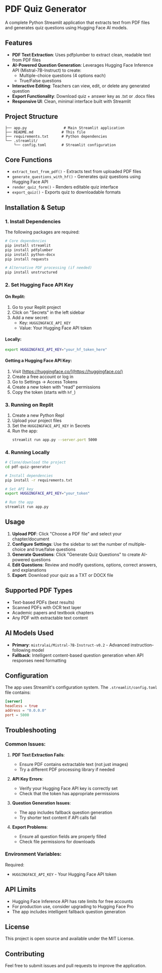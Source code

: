 # PDF Quiz Generator

A complete Python Streamlit application that extracts text from PDF files and generates quiz questions using Hugging Face AI models.

## Features

- **PDF Text Extraction**: Uses pdfplumber to extract clean, readable text from PDF files
- **AI-Powered Question Generation**: Leverages Hugging Face Inference API (Mistral-7B-Instruct) to create:
  - Multiple-choice questions (4 options each)
  - True/False questions
- **Interactive Editing**: Teachers can view, edit, or delete any generated question
- **Export Functionality**: Download quiz + answer key as .txt or .docx files
- **Responsive UI**: Clean, minimal interface built with Streamlit

## Project Structure

```
├── app.py                 # Main Streamlit application
├── README.md             # This file
├── requirements.txt      # Python dependencies
└── .streamlit/
    └── config.toml       # Streamlit configuration
```

## Core Functions

- `extract_text_from_pdf()` - Extracts text from uploaded PDF files
- `generate_questions_with_hf()` - Generates quiz questions using Hugging Face API
- `render_quiz_form()` - Renders editable quiz interface
- `export_quiz()` - Exports quiz to downloadable formats

## Installation & Setup

### 1. Install Dependencies

The following packages are required:

```bash
# Core dependencies
pip install streamlit
pip install pdfplumber
pip install python-docx
pip install requests

# Alternative PDF processing (if needed)
pip install unstructured
```

### 2. Set Hugging Face API Key

#### On Replit:
1. Go to your Replit project
2. Click on "Secrets" in the left sidebar
3. Add a new secret:
   - Key: `HUGGINGFACE_API_KEY`
   - Value: Your Hugging Face API token

#### Locally:
```bash
export HUGGINGFACE_API_KEY="your_hf_token_here"
```

#### Getting a Hugging Face API Key:
1. Visit [https://huggingface.co/](https://huggingface.co/)
2. Create a free account or log in
3. Go to Settings → Access Tokens
4. Create a new token with "read" permissions
5. Copy the token (starts with `hf_`)

### 3. Running on Replit

1. Create a new Python Repl
2. Upload your project files
3. Set the `HUGGINGFACE_API_KEY` in Secrets
4. Run the app:
   ```bash
   streamlit run app.py --server.port 5000
   ```

### 4. Running Locally

```bash
# Clone/download the project
cd pdf-quiz-generator

# Install dependencies
pip install -r requirements.txt

# Set API key
export HUGGINGFACE_API_KEY="your_token"

# Run the app
streamlit run app.py
```

## Usage

1. **Upload PDF**: Click "Choose a PDF file" and select your chapter/document
2. **Configure Settings**: Use the sidebar to set the number of multiple-choice and true/false questions
3. **Generate Questions**: Click "Generate Quiz Questions" to create AI-powered questions
4. **Edit Questions**: Review and modify questions, options, correct answers, and explanations
5. **Export**: Download your quiz as a TXT or DOCX file

## Supported PDF Types

- Text-based PDFs (best results)
- Scanned PDFs with OCR text layer
- Academic papers and textbook chapters
- Any PDF with extractable text content

## AI Models Used

- **Primary**: `mistralai/Mistral-7B-Instruct-v0.2` - Advanced instruction-following model
- **Fallback**: Intelligent content-based question generation when API responses need formatting

## Configuration

The app uses Streamlit's configuration system. The `.streamlit/config.toml` file contains:

```toml
[server]
headless = true
address = "0.0.0.0"
port = 5000
```

## Troubleshooting

### Common Issues:

1. **PDF Text Extraction Fails**:
   - Ensure PDF contains extractable text (not just images)
   - Try a different PDF processing library if needed

2. **API Key Errors**:
   - Verify your Hugging Face API key is correctly set
   - Check that the token has appropriate permissions

3. **Question Generation Issues**:
   - The app includes fallback question generation
   - Try shorter text content if API calls fail

4. **Export Problems**:
   - Ensure all question fields are properly filled
   - Check file permissions for downloads

### Environment Variables:

Required:
- `HUGGINGFACE_API_KEY` - Your Hugging Face API token

## API Limits

- Hugging Face Inference API has rate limits for free accounts
- For production use, consider upgrading to Hugging Face Pro
- The app includes intelligent fallback question generation

## License

This project is open source and available under the MIT License.

## Contributing

Feel free to submit issues and pull requests to improve the application.